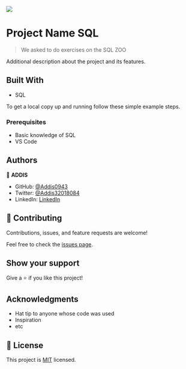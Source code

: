 ![](https://img.shields.io/badge/Microverse-blueviolet)

# Project Name SQL

> We asked to do exercises on the SQL ZOO

Additional description about the project and its features.

## Built With

- SQL

To get a local copy up and running follow these simple example steps.

### Prerequisites

- Basic knowledge of SQL
- VS Code

## Authors

👤 **ADDIS**

- GitHub: [@Addis0943](https://github.com/Addis0943)
- Twitter: [@Addis32018084](https://twitter.com/Addis32018084)
- LinkedIn: [LinkedIn](https://www.linkedin.com/in/addis-belete-134b98191/)

## 🤝 Contributing

Contributions, issues, and feature requests are welcome!

Feel free to check the [issues page](../../issues/).

## Show your support

Give a ⭐️ if you like this project!

## Acknowledgments

- Hat tip to anyone whose code was used
- Inspiration
- etc

## 📝 License

This project is [MIT](./MIT.md) licensed.
